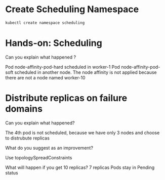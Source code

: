 # Create Scheduling Namespace
```sh
kubectl create namespace scheduling
```

# Hands-on: Scheduling

Can you explain what happened ?

Pod node-affinity-pod-hard scheduled in worker-1
Pod node-affinity-pod-soft scheduled in another node. The node affinity is not applied because there are not a node named worker-10

# Distribute replicas on failure domains
Can you explain what happened?

The 4th pod is not scheduled, because we have only 3 nodes and choose to distrubute replicas 

What do you suggest as an improvement?

Use topologySpreadConstraints

What will happen if you get 10 replicas?
7 replicas Pods stay in Pending status

